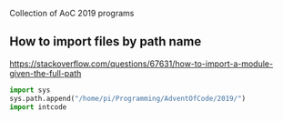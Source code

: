 Collection of AoC 2019 programs


## How to import files by path name
https://stackoverflow.com/questions/67631/how-to-import-a-module-given-the-full-path

```python
import sys
sys.path.append("/home/pi/Programming/AdventOfCode/2019/")
import intcode
```
